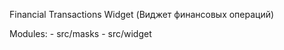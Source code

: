 Financial Transactions Widget
(Виджет финансовых операций)

Modules:
    - src/masks
    - src/widget
